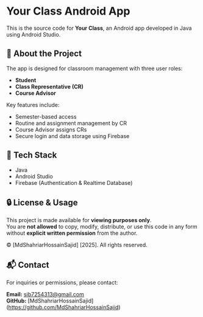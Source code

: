 # Your Class Android App

This is the source code for **Your Class**, an Android app developed in Java using Android Studio.

## 📌 About the Project

The app is designed for classroom management with three user roles:
- **Student**
- **Class Representative (CR)**
- **Course Advisor**

Key features include:
- Semester-based access
- Routine and assignment management by CR
- Course Advisor assigns CRs
- Secure login and data storage using Firebase

## 📁 Tech Stack
- Java
- Android Studio
- Firebase (Authentication & Realtime Database)

## 🔒 License & Usage

This project is made available for **viewing purposes only**.  
You are **not allowed** to copy, modify, distribute, or use this code in any form without **explicit written permission** from the author.

© [MdShahriarHossainSajid] [2025]. All rights reserved.

## 📬 Contact

For inquiries or permissions, please contact:

**Email:** sib7254313@gmail.com  
**GitHub:** [MdShahriarHossainSajid] (https://github.com/MdShahriarHossainSajid)

